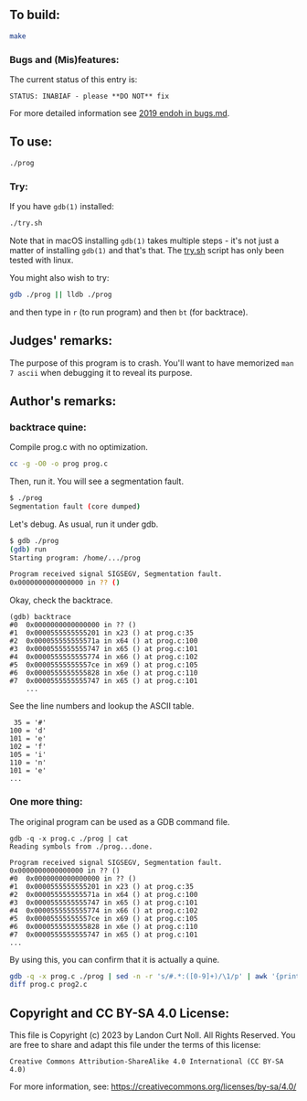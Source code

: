 ## To build:

```sh
make
```


### Bugs and (Mis)features:

The current status of this entry is:

```
STATUS: INABIAF - please **DO NOT** fix
```

For more detailed information see [2019 endoh in bugs.md](/bugs.md#2019-endoh).


## To use:

```sh
./prog
```


### Try:

If you have `gdb(1)` installed:

```sh
./try.sh
```

Note that in macOS installing `gdb(1)` takes multiple steps - it's not just a
matter of installing `gdb(1)` and that's that. The [try.sh](try.sh) script has
only been tested with linux.

You might also wish to try:

```sh
gdb ./prog || lldb ./prog
```

and then type in `r` (to run program) and then `bt` (for backtrace).


## Judges' remarks:

The purpose of this program is to crash. You'll want to have memorized `man 7
ascii` when debugging it to reveal its purpose.


## Author's remarks:


### backtrace quine:

Compile prog.c with no optimization.

```sh
cc -g -O0 -o prog prog.c
```

Then, run it.  You will see a segmentation fault.

```sh
$ ./prog
Segmentation fault (core dumped)
```

Let's debug.  As usual, run it under gdb.

```sh
$ gdb ./prog
(gdb) run
Starting program: /home/.../prog

Program received signal SIGSEGV, Segmentation fault.
0x0000000000000000 in ?? ()
```

Okay, check the backtrace.

```
(gdb) backtrace
#0  0x0000000000000000 in ?? ()
#1  0x0000555555555201 in x23 () at prog.c:35
#2  0x000055555555571a in x64 () at prog.c:100
#3  0x0000555555555747 in x65 () at prog.c:101
#4  0x0000555555555774 in x66 () at prog.c:102
#5  0x00005555555557ce in x69 () at prog.c:105
#6  0x0000555555555828 in x6e () at prog.c:110
#7  0x0000555555555747 in x65 () at prog.c:101
    ...
```

See the line numbers and lookup the ASCII table.

```
 35 = '#'
100 = 'd'
101 = 'e'
102 = 'f'
105 = 'i'
110 = 'n'
101 = 'e'
...
```

### One more thing:

The original program can be used as a GDB command file.

```
gdb -q -x prog.c ./prog | cat
Reading symbols from ./prog...done.

Program received signal SIGSEGV, Segmentation fault.
0x0000000000000000 in ?? ()
#0  0x0000000000000000 in ?? ()
#1  0x0000555555555201 in x23 () at prog.c:35
#2  0x000055555555571a in x64 () at prog.c:100
#3  0x0000555555555747 in x65 () at prog.c:101
#4  0x0000555555555774 in x66 () at prog.c:102
#5  0x00005555555557ce in x69 () at prog.c:105
#6  0x0000555555555828 in x6e () at prog.c:110
#7  0x0000555555555747 in x65 () at prog.c:101
...
```

By using this, you can confirm that it is actually a quine.

```sh
gdb -q -x prog.c ./prog | sed -n -r 's/#.*:([0-9]+)/\1/p' | awk '{printf "%c",$1}' > prog2.c
diff prog.c prog2.c
```


## Copyright and CC BY-SA 4.0 License:

This file is Copyright (c) 2023 by Landon Curt Noll.  All Rights Reserved.
You are free to share and adapt this file under the terms of this license:

    Creative Commons Attribution-ShareAlike 4.0 International (CC BY-SA 4.0)

For more information, see: https://creativecommons.org/licenses/by-sa/4.0/
